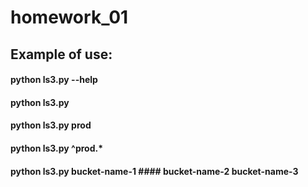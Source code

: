 # homework_01

## Example of use:
#### python ls3.py --help
#### python ls3.py
#### python ls3.py prod
#### python ls3.py ^prod.*
#### python ls3.py bucket-name-1 #### bucket-name-2 bucket-name-3
